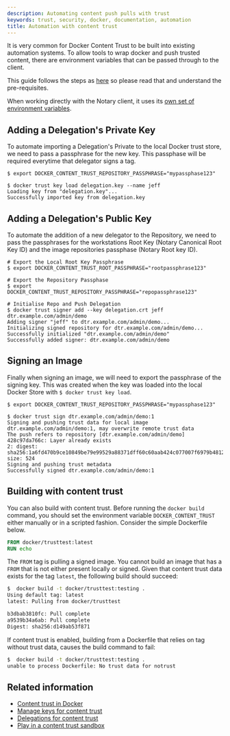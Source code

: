 ```yaml
---
description: Automating content push pulls with trust
keywords: trust, security, docker, documentation, automation
title: Automation with content trust
---
```


It is very common for Docker Content Trust to be built into existing automation
systems. To allow tools to wrap docker and push trusted content, there are 
environment variables that can be passed through to the client. 

This guide follows the steps as [here](content_trust/#signing-images-with-docker-content-trust)
so please read that and understand the pre-requisites. 

When working directly with the Notary client, it uses its [own set of environment variables](/notary/reference/client-config.md#environment-variables-optional).

## Adding a Delegation's Private Key

To automate importing a Delegation's Private to the local Docker trust store, we 
need to pass a passphrase for the new key. This passphase will be required 
everytime that delegator signs a tag. 

```
$ export DOCKER_CONTENT_TRUST_REPOSITORY_PASSPHRASE="mypassphase123"

$ docker trust key load delegation.key --name jeff
Loading key from "delegation.key"...
Successfully imported key from delegation.key
```

## Adding a Delegation's Public Key

To automate the addition of a new delegator to the Repository, we need to pass
the passphrases for the workstations Root Key (Notary Canonical Root Key ID) and 
the image repositories passphase (Notary Root key ID). 

```
# Export the Local Root Key Passphrase
$ export DOCKER_CONTENT_TRUST_ROOT_PASSPHRASE="rootpassphrase123"

# Export the Repository Passphase
$ export DOCKER_CONTENT_TRUST_REPOSITORY_PASSPHRASE="repopassphrase123"

# Initialise Repo and Push Delegation
$ docker trust signer add --key delegation.crt jeff dtr.example.com/admin/demo
Adding signer "jeff" to dtr.example.com/admin/demo...
Initializing signed repository for dtr.example.com/admin/demo...
Successfully initialized "dtr.example.com/admin/demo"
Successfully added signer: dtr.example.com/admin/demo
```

## Signing an Image

Finally when signing an image, we will need to export the passphrase of the 
signing key. This was created when the key was loaded into the local Docker 
Store with `$ docker trust key load`.

```
$ export DOCKER_CONTENT_TRUST_REPOSITORY_PASSPHRASE="mypassphase123"

$ docker trust sign dtr.example.com/admin/demo:1
Signing and pushing trust data for local image dtr.example.com/admin/demo:1, may overwrite remote trust data
The push refers to repository [dtr.example.com/admin/demo]
428c97da766c: Layer already exists
2: digest: sha256:1a6fd470b9ce10849be79e99529a88371dff60c60aab424c077007f6979b4812 size: 524
Signing and pushing trust metadata
Successfully signed dtr.example.com/admin/demo:1
```

## Building with content trust

You can also build with content trust. Before running the `docker build` command, 
you should set the environment variable `DOCKER_CONTENT_TRUST` either manually or 
in a scripted fashion. Consider the simple Dockerfile below.

```Dockerfile
FROM docker/trusttest:latest
RUN echo
```

The `FROM` tag is pulling a signed image. You cannot build an image that has a
`FROM` that is not either present locally or signed. Given that content trust
data exists for the tag `latest`, the following build should succeed:

```bash
$  docker build -t docker/trusttest:testing .
Using default tag: latest
latest: Pulling from docker/trusttest

b3dbab3810fc: Pull complete
a9539b34a6ab: Pull complete
Digest: sha256:d149ab53f871
```

If content trust is enabled, building from a Dockerfile that relies on tag 
without trust data, causes the build command to fail:

```bash
$  docker build -t docker/trusttest:testing .
unable to process Dockerfile: No trust data for notrust
```

## Related information

* [Content trust in Docker](content_trust.md)
* [Manage keys for content trust](trust_key_mng.md)
* [Delegations for content trust](trust_delegation.md)
* [Play in a content trust sandbox](trust_sandbox.md)

